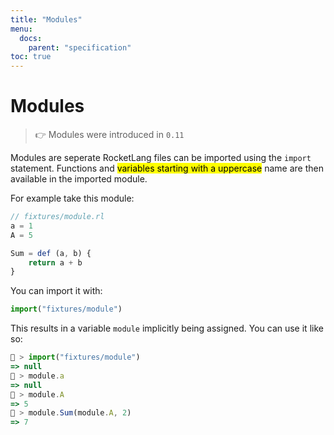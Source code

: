 ```yaml
---
title: "Modules"
menu:
  docs:
    parent: "specification"
toc: true
---
```

# Modules
> 👉 Modules were introduced in `0.11`

Modules are seperate RocketLang files can be imported using the `import` statement.
Functions and <mark>variables starting with a uppercase</mark> name are then available in the imported module.

For example take this module:

```js
// fixtures/module.rl
a = 1
A = 5

Sum = def (a, b) {
    return a + b
}


```

You can import it with:

```js
import("fixtures/module")
```

This results in a variable `module` implicitly being assigned.
You can use it like so:

```js
🚀 > import("fixtures/module")
=> null
🚀 > module.a
=> null
🚀 > module.A
=> 5
🚀 > module.Sum(module.A, 2)
=> 7
```
